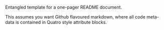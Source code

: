 Entangled template for a one-pager README document.

This assumes you want Github flavoured markdown, where all code meta-data is contained in Quatro style attribute blocks.

